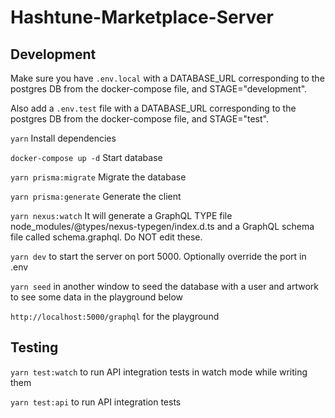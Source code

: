 # Hashtune-Marketplace-Server

## Development

Make sure you have `.env.local` with a DATABASE_URL corresponding to the postgres DB from the docker-compose file, and STAGE="development".

Also add a `.env.test` file with a DATABASE_URL corresponding to the postgres DB from the docker-compose file, and STAGE="test".

`yarn` Install dependencies

`docker-compose up -d` Start database

`yarn prisma:migrate` Migrate the database

`yarn prisma:generate` Generate the client

`yarn nexus:watch` It will generate a GraphQL TYPE file node_modules/@types/nexus-typegen/index.d.ts and a GraphQL schema file called schema.graphql. Do NOT edit these.

`yarn dev` to start the server on port 5000. Optionally override the port in .env

`yarn seed` in another window to seed the database with a user and artwork to see some data in the playground below

`http://localhost:5000/graphql` for the playground

## Testing

`yarn test:watch` to run API integration tests in watch mode while writing them

`yarn test:api` to run API integration tests
